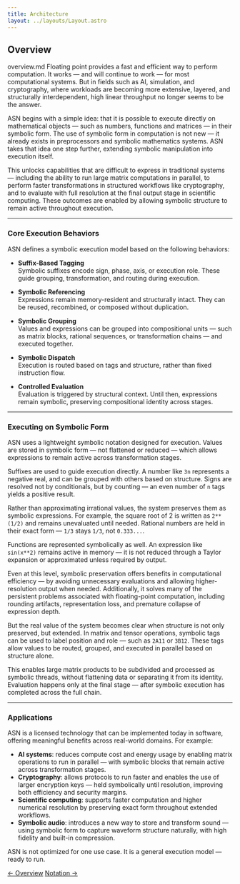 ```yaml
---
title: Architecture
layout: ../layouts/Layout.astro
---
```


## Overview
overview.md
Floating point provides a fast and efficient way to perform computation. It works — and will continue to work — for most computational systems. But in fields such as AI, simulation, and cryptography, where workloads are becoming more extensive, layered, and structurally interdependent, high linear throughput no longer seems to be the answer.

ASN begins with a simple idea: that it is possible to execute directly on mathematical objects — such as numbers, functions and matrices — in their symbolic form. The use of symbolic form in computation is not new — it already exists in preprocessors and symbolic mathematics systems. ASN takes that idea one step further, extending symbolic manipulation into execution itself.

This unlocks capabilities that are difficult to express in traditional systems — including the ability to run large matrix computations in parallel, to perform faster transformations in structured workflows like cryptography, and to evaluate with full resolution at the final output stage in scientific computing. These outcomes are enabled by allowing symbolic structure to remain active throughout execution.

---

### Core Execution Behaviors

ASN defines a symbolic execution model based on the following behaviors:

- **Suffix-Based Tagging**  
  Symbolic suffixes encode sign, phase, axis, or execution role. These guide grouping, transformation, and routing during execution.

- **Symbolic Referencing**  
  Expressions remain memory-resident and structurally intact. They can be reused, recombined, or composed without duplication.

- **Symbolic Grouping**  
  Values and expressions can be grouped into compositional units — such as matrix blocks, rational sequences, or transformation chains — and executed together.

- **Symbolic Dispatch**  
  Execution is routed based on tags and structure, rather than fixed instruction flow.

- **Controlled Evaluation**  
  Evaluation is triggered by structural context. Until then, expressions remain symbolic, preserving compositional identity across stages.

---

### Executing on Symbolic Form

ASN uses a lightweight symbolic notation designed for execution. Values are stored in symbolic form — not flattened or reduced — which allows expressions to remain active across transformation stages.

Suffixes are used to guide execution directly. A number like `3n` represents a negative real, and can be grouped with others based on structure. Signs are resolved not by conditionals, but by counting — an even number of `n` tags yields a positive result.

Rather than approximating irrational values, the system preserves them as symbolic expressions. For example, the square root of 2 is written as `2**(1/2)` and remains unevaluated until needed. Rational numbers are held in their exact form — `1/3` stays `1/3`, not `0.333...`.

Functions are represented symbolically as well. An expression like `sin(x**2)` remains active in memory — it is not reduced through a Taylor expansion or approximated unless required by output.

Even at this level, symbolic preservation offers benefits in computational efficiency — by avoiding unnecessary evaluations and allowing higher-resolution output when needed. Additionally, it solves many of the persistent problems associated with floating-point computation, including rounding artifacts, representation loss, and premature collapse of expression depth.

But the real value of the system becomes clear when structure is not only preserved, but extended. In matrix and tensor operations, symbolic tags can be used to label position and role — such as `2A11` or `3B12`. These tags allow values to be routed, grouped, and executed in parallel based on structure alone.

This enables large matrix products to be subdivided and processed as symbolic threads, without flattening data or separating it from its identity. Evaluation happens only at the final stage — after symbolic execution has completed across the full chain.


---

### Applications

ASN is a licensed technology that can be implemented today in software, offering meaningful benefits across real-world domains. For example:

- **AI systems**: reduces compute cost and energy usage by enabling matrix operations to run in parallel — with symbolic blocks that remain active across transformation stages.  
- **Cryptography**: allows protocols to run faster and enables the use of larger encryption keys — held symbolically until resolution, improving both efficiency and security margins.  
- **Scientific computing**: supports faster computation and higher numerical resolution by preserving exact form throughout extended workflows.  
- **Symbolic audio**: introduces a new way to store and transform sound — using symbolic form to capture waveform structure naturally, with high fidelity and built-in compression.

ASN is not optimized for one use case. It is a general execution model — ready to run.

<div class="hidden sm:flex justify-between mt-12 text-sm font-medium">
  <a href="/" class="link-nav-soft">← Overview</a>
  <a href="/notation" class="link-nav-soft">Notation →</a>
</div>

